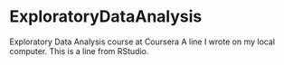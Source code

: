 # ExploratoryDataAnalysis
Exploratory Data Analysis course at Coursera
A line I wrote on my local computer.
This is a line from RStudio.